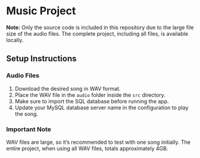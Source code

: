 # Music Project

**Note:** Only the source code is included in this repository due to the large file size of the audio files. The complete project, including all files, is available locally.

## Setup Instructions

### Audio Files
1. Download the desired song in WAV format.
2. Place the WAV file in the `audio` folder inside the `src` directory.
3. Make sure to import the SQL database before running the app.
4. Update your MySQL database server name in the configuration to play the song.

### Important Note
WAV files are large, so it’s recommended to test with one song initially. The entire project, when using all WAV files, totals approximately 4GB.
